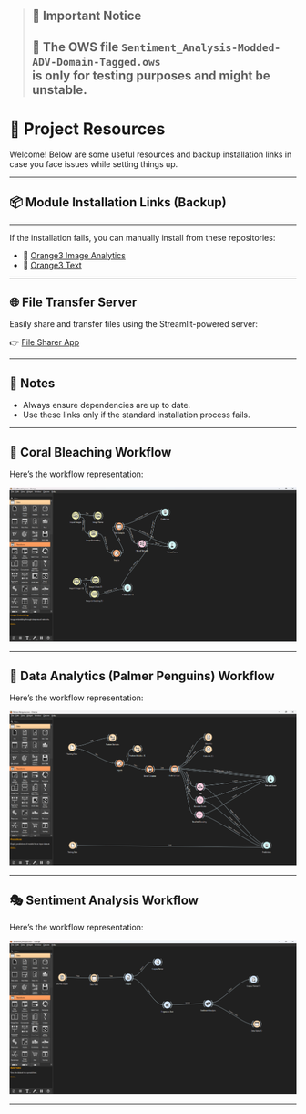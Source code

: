 > 🚨 **Important Notice**  
> ------------------------------------------------------------  
> 🔴 **The OWS file `Sentiment_Analysis-Modded-ADV-Domain-Tagged.ows`  
> is only for testing purposes and might be unstable.**  
> ------------
# 🚀 Project Resources  

Welcome! Below are some useful resources and backup installation links in case you face issues while setting things up.  


---

## 📦 Module Installation Links (Backup)  

------------------------------------------------  

If the installation fails, you can manually install from these repositories:  

- 🔗 [Orange3 Image Analytics](https://github.com/biolab/orange3-imageanalytics)  
- 🔗 [Orange3 Text](https://github.com/biolab/orange3-text)  

---

## 🌐 File Transfer Server  

Easily share and transfer files using the Streamlit-powered server:  

👉 [File Sharer App](https://file-sharer.streamlit.app/)  

---

## 📖 Notes  

- Always ensure dependencies are up to date.  
- Use these links only if the standard installation process fails.  

---

## 🪸 Coral Bleaching Workflow  

Here’s the workflow representation:  

![Coral Bleaching Workflow](images/i1.png)  

---

## 🐧 Data Analytics (Palmer Penguins) Workflow  

Here’s the workflow representation:  

![Data Analytics Workflow](images/i2.png)  

---

## 🎭 Sentiment Analysis Workflow  

Here’s the workflow representation:  

![Sentiment Analysis Workflow](images/i3.png)  

---

